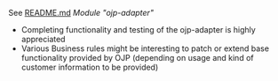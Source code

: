 See [README.md](README) _Module "ojp-adapter"_

* Completing functionality and testing of the ojp-adapter is highly appreciated
* Various Business rules might be interesting to patch or extend base functionality provided by
  OJP (depending on usage and kind of customer information to be provided)